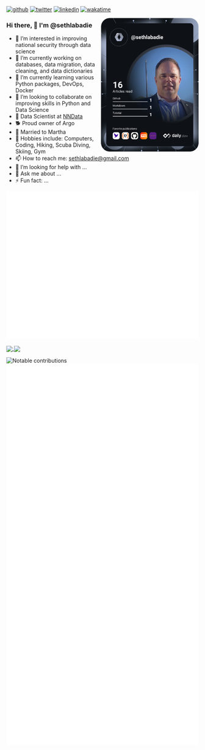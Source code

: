 [![github](https://img.shields.io/github/followers/sethlabadie?logo=github&style=plastic)](https://github.com/sethlabadie?tab=followers)
[![twitter](https://img.shields.io/twitter/follow/sethlabadie?style=plastic&logo=twitter&labelColor=595959&color=595959)](https://twitter.com/sethlabadie)
[![linkedin](https://img.shields.io/static/v1?logo=linkedin&style=flat-square&color=0072b1&label=LinkedIn&message=%E2%98%86)](https://www.linkedin.com/in/sethlabadie)
[![wakatime](https://wakatime.com/badge/user/018d1a7a-3684-4fa0-a2d4-18ba89ddd697.svg)](https://wakatime.com/@018d1a7a-3684-4fa0-a2d4-18ba89ddd697)

<div align="left">
  <a href="https://api.daily.dev/get?r=sethlabadie" target="_blank">
    <img
      width="256"
      align="right"
      src="https://github.com/sethlabadie/sethlabadie/blob/main/devcard.svg"
      alt="Seth Labadie's Dev Card"
    />
  </a>
</div>

### Hi there, 👋 I'm @sethlabadie
[//]: # (🚨 My blog: [Blog Name]parens https://sethlabadie.dev parens)
- 👀 I’m interested in improving national security through data science
- 🔭 I’m currently working on databases, data migration, data cleaning, and data dictionaries
- 🌱 I’m currently learning various Python packages, DevOps, Docker
- 👯 I’m looking to collaborate on improving skills in Python and Data Science
- 🚀 Data Scientist at [NNData](https://www.nndata.com)
- 🐕 Proud owner of Argo
- 💍 Married to Martha
- 🙉 Hobbies include: Computers, Coding, Hiking, Scuba Diving, Skiing, Gym
- 📫 How to reach me: sethlabadie@gmail.com
- 🤔 I’m looking for help with ...
- 💬 Ask me about ...
- ⚡ Fun fact: ...
<!--this is an in-line comment-->
[//]: # (This is a comment.)

[//]: # (https://github.com/lowlighter/metrics/blob/master/.github/readme/partials/documentation/setup/action.md)
![Metrics](/github-metrics.svg)

<!-- https://github.com/anuraghazra/github-readme-stats -->
<a href="https://github.com/anuraghazra/github-readme-stats">
  <img height=200 align="center" src="https://github-readme-stats.vercel.app/api/?username=sethlabadie&show_icons=true&theme=dark" />
</a>

<!-- https://github.com/anuraghazra/github-readme-stats -->
<a href="https://github.com/anuraghazra/github-readme-stats">
  <img height=200 align="center" src="https://github-readme-stats.vercel.app/api/top-langs/?username=sethlabadie&layout=compact&theme=dark&langs_count=8&card_width=200" />
</a>




![Notable contributions](https://raw.githubusercontent.com/sethlabadie/sethlabadie/github-metrics/notable.svg)
![Achievements](https://raw.githubusercontent.com/sethlabadie/sethlabadie/github-metrics/achievements.svg)




<!---
sethlabadie/sethlabadie is a ✨ special ✨ repository because its `README.md` (this file) appears on your GitHub profile.
You can click the Preview link to take a look at your changes.
--->
